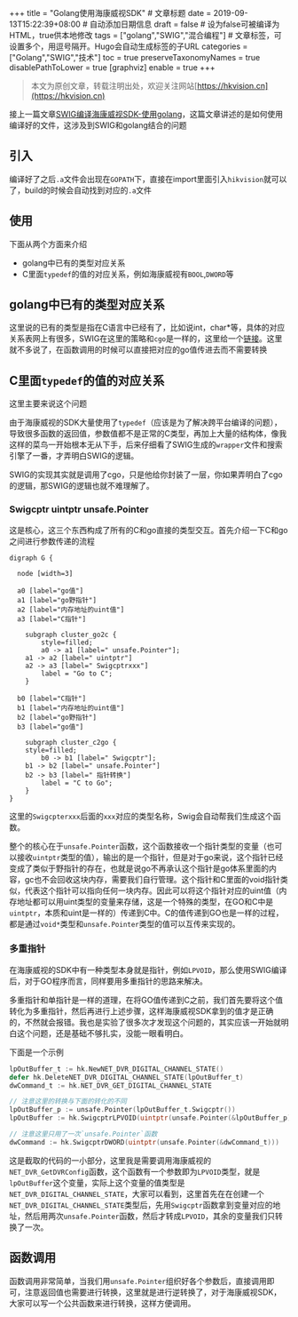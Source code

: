 +++
title = "Golang使用海康威视SDK"  # 文章标题
date = 2019-09-13T15:22:39+08:00  # 自动添加日期信息
draft = false  # 设为false可被编译为HTML，true供本地修改
tags = ["golang","SWIG","混合编程"]  # 文章标签，可设置多个，用逗号隔开。Hugo会自动生成标签的子URL
categories = ["Golang","SWIG","技术"]
toc = true
preserveTaxonomyNames = true
disablePathToLower = true
[graphviz]
  enable = true
+++

> 本文为原创文章，转载注明出处，欢迎关注网站[https://hkvision.cn](https://hkvision.cn)

接上一篇文章[SWIG编译海康威视SDK-使用golang](https://hkvision.cn/2019/07/26/swig%E7%BC%96%E8%AF%91%E6%B5%B7%E5%BA%B7%E5%A8%81%E8%A7%86sdk-%E4%BD%BF%E7%94%A8golang/)，这篇文章讲述的是如何使用编译好的文件，这涉及到SWIG和golang结合的问题

## 引入
编译好了之后`.a`文件会出现在`GOPATH`下，直接在import里面引入`hikvision`就可以了，build的时候会自动找到对应的`.a`文件

## 使用
下面从两个方面来介绍
- golang中已有的类型对应关系
- C里面`typedef`的值的对应关系，例如海康威视有`BOOL`,`DWORD`等

## golang中已有的类型对应关系
这里说的已有的类型是指在C语言中已经有了，比如说int，char*等，具体的对应关系表网上有很多，SWIG在这里的策略和`cgo`是一样的，这里给一个[链接](https://books.studygolang.com/advanced-go-programming-book/ch2-cgo/ch2-03-cgo-types.html)。这里就不多说了，在函数调用的时候可以直接把对应的go值传进去而不需要转换

## C里面`typedef`的值的对应关系
这里主要来说这个问题

由于海康威视的SDK大量使用了`typedef`（应该是为了解决跨平台编译的问题），导致很多函数的返回值，参数值都不是正常的C类型，再加上大量的结构体，像我这样的菜鸟一开始根本无从下手，后来仔细看了SWIG生成的`wrapper`文件和搜索引擎了一番，才弄明白SWIG的逻辑。

SWIG的实现其实就是调用了cgo，只是他给你封装了一层，你如果弄明白了cgo的逻辑，那SWIG的逻辑也就不难理解了。

### Swigcptr uintptr unsafe.Pointer
这是核心，这三个东西构成了所有的C和go直接的类型交互。首先介绍一下C和go之间进行参数传递的流程

```viz-dot
digraph G {

  node [width=3]

  a0 [label="go值"]
  a1 [label="go野指针"]
  a2 [label="内存地址的uint值"]
  a3 [label="C指针"]

	subgraph cluster_go2c {
		style=filled;
		a0 -> a1 [label=" unsafe.Pointer"];
    a1 -> a2 [label=" uintptr"]
    a2 -> a3 [label=" Swigcptrxxx"]
		label = "Go to C";
	}

  b0 [label="C指针"]
  b1 [label="内存地址的uint值"]
  b2 [label="go野指针"]
  b3 [label="go值"]

	subgraph cluster_c2go {
    style=filled;
		b0 -> b1 [label=" Swigcptr"];
    b1 -> b2 [label=" unsafe.Pointer"]
    b2 -> b3 [label=" 指针转换"]
		label = "C to Go";
	}
}
```
这里的`Swigcpterxxx`后面的`xxx`对应的类型名称，Swig会自动帮我们生成这个函数。

整个的核心在于`unsafe.Pointer`函数，这个函数接收一个指针类型的变量（也可以接收`uintptr`类型的值），输出的是一个指针，但是对于go来说，这个指针已经变成了类似于野指针的存在，也就是说go不再承认这个指针是go体系里面的内容，gc也不会回收这块内存，需要我们自行管理。这个指针和C里面的void指针类似，代表这个指针可以指向任何一块内存。因此可以将这个指针对应的uint值（内存地址都可以用uint类型的变量来存储，这是一个特殊的类型，在GO和C中是`uintptr`，本质和uint是一样的）传递到C中。C的值传递到GO也是一样的过程，都是通过`void*`类型和`unsafe.Pointer`类型的值可以互传来实现的。

### 多重指针
在海康威视的SDK中有一种类型本身就是指针，例如`LPVOID`，那么使用SWIG编译后，对于GO程序而言，同样要用多重指针的思路来解决。

多重指针和单指针是一样的道理，在将GO值传递到C之前，我们首先要将这个值转化为多重指针，然后再进行上述步骤，这样海康威视SDK拿到的值才是正确的，不然就会报错。我也是实验了很多次才发现这个问题的，其实应该一开始就明白这个问题，还是基础不够扎实，没能一眼看明白。

下面是一个示例
``` go
lpOutBuffer_t := hk.NewNET_DVR_DIGITAL_CHANNEL_STATE()
defer hk.DeleteNET_DVR_DIGITAL_CHANNEL_STATE(lpOutBuffer_t)
dwCommand_t := hk.NET_DVR_GET_DIGITAL_CHANNEL_STATE

// 注意这里的转换与下面的转化的不同
lpOutBuffer_p := unsafe.Pointer(lpOutBuffer_t.Swigcptr())
lpOutBuffer := hk.SwigcptrLPVOID(uintptr(unsafe.Pointer(&lpOutBuffer_p)))

// 注意这里只用了一次`unsafe.Pointer`函数
dwCommand := hk.SwigcptrDWORD(uintptr(unsafe.Pointer(&dwCommand_t)))

```
这是截取的代码的一小部分，这里我是需要调用海康威视的`NET_DVR_GetDVRConfig`函数，这个函数有一个参数即为`LPVOID`类型，就是`lpOutBuffer`这个变量，实际上这个变量的值类型是`NET_DVR_DIGITAL_CHANNEL_STATE`，大家可以看到，这里首先在在创建一个`NET_DVR_DIGITAL_CHANNEL_STATE`类型后，先用`Swigcptr`函数拿到变量对应的地址，然后用两次`unsafe.Pointer`函数，然后才转成`LPVOID`，其余的变量我们只转换了一次。

## 函数调用
函数调用非常简单，当我们用`unsafe.Pointer`组织好各个参数后，直接调用即可，注意返回值也需要进行转换，这里就是进行逆转换了，对于海康威视SDK，大家可以写一个公共函数来进行转换，这样方便调用。
